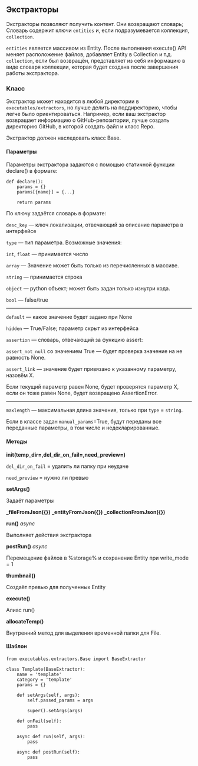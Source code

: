 ## Экстракторы

Экстракторы позволяют получить контент. Они возвращают словарь;
Словарь содержит ключи `entities` и, если подразумевается коллекция, `collection`.

`entities` является массивом из Entity. После выполнения execute() API меняет расположение файлов, добавляет Entity в Collection и т.д.
`collection`, если был возвращён, представляет из себя информацию в виде словаря коллекции, которая будет создана после завершения работы экстрактора.

### Класс

Экстрактор может находится в любой директории в `executables/extractors`, но лучше делить на поддиректорию, чтобы легче было ориентироваться. Например, если ваш экстрактор возвращает информацию о GitHub-репозитории, лучше создать директорию GitHub, в которой создать файл и класс Repo.

Экстрактор должен наследовать класс Base.

#### Параметры

Параметры экстрактора задаются с помощью статичной функции declare() в формате:
```
def declare():
    params = {}
    params[{name}] = {...}

    return params
```

По ключу задаётся словарь в формате:

`desc_key` — ключ локализации, отвечающий за описание параметра в интерфейсе

`type` — тип параметра. Возможные значения:

`int`, `float` — принимается число

`array` — Значение может быть только из перечисленных в массиве.

`string` — принимается строка

`object` — python объект; может быть задан только изнутри кода.

`bool` — false/true

---

`default` — какое значение будет задано при None

`hidden` — True/False; параметр скрыт из интерфейса

`assertion` — словарь, отвечающий за функцию assert:

`assert_not_null` со значением True — будет проверка значение на не равность None.

`assert_link` — значение будет привязано к указанному параметру, назовём X.

Если текущий параметр равен None, будет проверятся параметр X, если он тоже равен None, будет возвращено AssertionError.

---

`maxlength` — максимальная длина значения, только при `type` = `string`. 

Если в классе задан `manual_params`=True, будут переданы все переданные параметры, в том числе и недекларированные.

#### Методы

**__init__(temp_dir=,del_dir_on_fail=,need_preview=)**

`del_dir_on_fail` = удалить ли папку при неудаче

`need_preview` = нужно ли превью

**setArgs()**

Задаёт параметры

**_fileFromJson({})**
**_entityFromJson({})**
**_collectionFromJson({})**

**run()** *async*

Выполняет действия экстрактора

**postRun()** *async*

Перемещение файлов в %storage% и сохранение Entity при write_mode = 1

**thumbnail()**

Создаёт превью для полученных Entity

**execute()**

Алиас run()

**allocateTemp()**

Внутренний метод для выделения временной папки для File.

#### Шаблон

```
from executables.extractors.Base import BaseExtractor

class Template(BaseExtractor):
    name = 'template'
    category = 'template'
    params = {}

    def setArgs(self, args):
        self.passed_params = args

        super().setArgs(args)

    def onFail(self):
        pass

    async def run(self, args):
        pass

    async def postRun(self):
        pass
```
